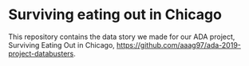 # Surviving eating out in Chicago

This repository contains the data story we made for our ADA project, Surviving Eating Out in Chicago, https://github.com/aaag97/ada-2019-project-databusters.